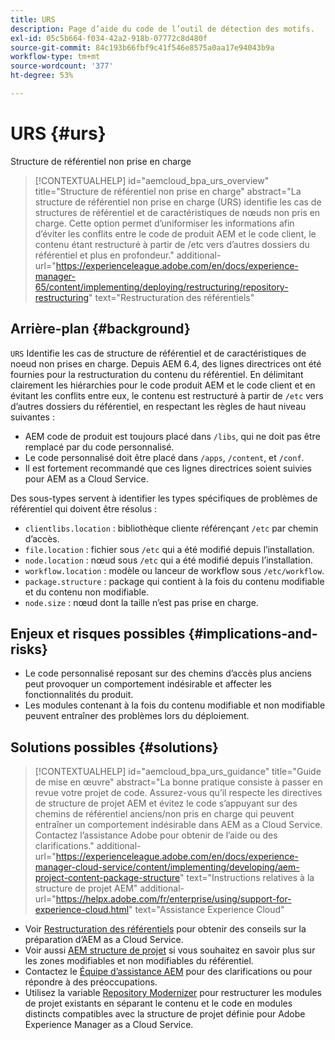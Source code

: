 ```yaml
---
title: URS
description: Page d’aide du code de l’outil de détection des motifs.
exl-id: 05c5b664-f034-42a2-918b-07772c8d480f
source-git-commit: 84c193b66fbf9c41f546e8575a0aa17e94043b9a
workflow-type: tm+mt
source-wordcount: '377'
ht-degree: 53%

---
```


# URS {#urs}

Structure de référentiel non prise en charge

>[!CONTEXTUALHELP]
>id="aemcloud_bpa_urs_overview"
>title="Structure de référentiel non prise en charge"
>abstract="La structure de référentiel non prise en charge (URS) identifie les cas de structures de référentiel et de caractéristiques de nœuds non pris en charge. Cette option permet d’uniformiser les informations afin d’éviter les conflits entre le code de produit AEM et le code client, le contenu étant restructuré à partir de /etc vers d’autres dossiers du référentiel et plus en profondeur."
>additional-url="https://experienceleague.adobe.com/en/docs/experience-manager-65/content/implementing/deploying/restructuring/repository-restructuring" text="Restructuration des référentiels"

## Arrière-plan {#background}

`URS`  Identifie les cas de structure de référentiel et de caractéristiques de noeud non prises en charge. Depuis AEM 6.4, des lignes directrices ont été fournies pour la restructuration du contenu du référentiel. En délimitant clairement les hiérarchies pour le code produit AEM et le code client et en évitant les conflits entre eux, le contenu est restructuré à partir de `/etc` vers d’autres dossiers du référentiel, en respectant les règles de haut niveau suivantes :

* AEM code de produit est toujours placé dans `/libs`, qui ne doit pas être remplacé par du code personnalisé.
* Le code personnalisé doit être placé dans `/apps`, `/content`, et `/conf`.
* Il est fortement recommandé que ces lignes directrices soient suivies pour AEM as a Cloud Service.

Des sous-types servent à identifier les types spécifiques de problèmes de référentiel qui doivent être résolus :

* `clientlibs.location` : bibliothèque cliente référençant `/etc` par chemin d’accès.
* `file.location` : fichier sous `/etc` qui a été modifié depuis l’installation.
* `node.location` : nœud sous `/etc` qui a été modifié depuis l’installation.
* `workflow.location` : modèle ou lanceur de workflow sous `/etc/workflow`.
* `package.structure` : package qui contient à la fois du contenu modifiable et du contenu non modifiable.
* `node.size` : nœud dont la taille n’est pas prise en charge.

## Enjeux et risques possibles {#implications-and-risks}

* Le code personnalisé reposant sur des chemins d’accès plus anciens peut provoquer un comportement indésirable et affecter les fonctionnalités du produit.
* Les modules contenant à la fois du contenu modifiable et non modifiable peuvent entraîner des problèmes lors du déploiement.

## Solutions possibles {#solutions}

>[!CONTEXTUALHELP]
>id="aemcloud_bpa_urs_guidance"
>title="Guide de mise en œuvre"
>abstract="La bonne pratique consiste à passer en revue votre projet de code. Assurez-vous qu’il respecte les directives de structure de projet AEM et évitez le code s’appuyant sur des chemins de référentiel anciens/non pris en charge qui peuvent entraîner un comportement indésirable dans AEM as a Cloud Service. Contactez l’assistance Adobe pour obtenir de l’aide ou des clarifications."
>additional-url="https://experienceleague.adobe.com/en/docs/experience-manager-cloud-service/content/implementing/developing/aem-project-content-package-structure" text="Instructions relatives à la structure de projet AEM"
>additional-url="https://helpx.adobe.com/fr/enterprise/using/support-for-experience-cloud.html" text="Assistance Experience Cloud"

* Voir [Restructuration des référentiels](https://experienceleague.adobe.com/en/docs/experience-manager-65/content/implementing/deploying/restructuring/repository-restructuring) pour obtenir des conseils sur la préparation d’AEM as a Cloud Service.
* Voir aussi [AEM structure de projet](https://experienceleague.adobe.com/en/docs/experience-manager-cloud-service/content/implementing/developing/aem-project-content-package-structure) si vous souhaitez en savoir plus sur les zones modifiables et non modifiables du référentiel.
* Contactez le [Équipe d’assistance AEM](https://helpx.adobe.com/fr/enterprise/using/support-for-experience-cloud.html) pour des clarifications ou pour répondre à des préoccupations.
* Utilisez la variable [Repository Modernizer](https://experienceleague.adobe.com/en/docs/experience-manager-cloud-service/content/migration-journey/refactoring-tools/repo-modernizer#refactoring-tools) pour restructurer les modules de projet existants en séparant le contenu et le code en modules distincts compatibles avec la structure de projet définie pour Adobe Experience Manager as a Cloud Service.
